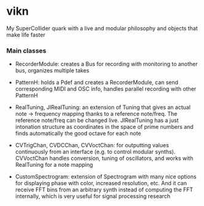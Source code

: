 # vikn
 My SuperCollider quark with a live and modular philosophy and objects that make life faster
 
### Main classes
- RecorderModule: creates a Bus for recording with monitoring to another bus, organizes multiple takes
- PatternH: holds a Pdef and creates a RecorderModule, can send corresponding MIDI and OSC info, handles parallel recording with other PatternH

- RealTuning, JIRealTuning: an extension of Tuning that gives an actual note -> frequency mapping thanks to a reference note/freq. The reference note/freq can be changed live. JIRealTuning has a just intonation structure as coordinates in the space of prime numbers and finds automatically the good octave for each note

- CVTrigChan, CVDCChan, CVVoctChan: for outputting values continuously from an interface (e.g. to control modular synths). CVVoctChan handles conversion, tuning of oscillators, and works with RealTuning for a note mapping

- CustomSpectrogram: extension of Spectrogram with many nice options for displaying phase with color, increased resolution, etc. And it can receive FFT bins from an arbitrary synth instead of computing the FFT internally, which is very useful for signal processing research
